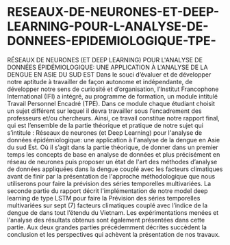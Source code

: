 # RESEAUX-DE-NEURONES-ET-DEEP-LEARNING-POUR-L-ANALYSE-DE-DONNEES-EPIDEMIOLOGIQUE-TPE-
RÉSEAUX DE NEURONES (ET DEEP LEARNING) POUR L'ANALYSE DE DONNÉES ÉPIDÉMIOLOGIQUE: UNE APPLICATION À L'ANALYSE DE LA DENGUE EN ASIE DU SUD EST
Dans le souci d’évaluer et de développer notre aptitude à travailler de façon autonome et indépendante, de développer notre sens de curiosité et d’organisation, l’Institut Francophone International (IFI) a intégré, au programme de formation, un module intitulé Travail Personnel Encadré (TPE). Dans ce module chaque étudiant choisit un sujet différent sur lequel il devra travailler sous l’encadrement des professeurs et/ou chercheurs. Ainsi, ce travail constitue notre rapport final, qui est l’ensemble de la partie théorique et pratique de notre sujet qui s’intitule : Réseaux de neurones (et Deep Learning) pour l'analyse de données épidémiologique: une application à l'analyse de la dengue en Asie du sud Est. Où il s’agit dans la partie théorique, de donner dans un premier temps les concepts de base en analyse de données et plus précisément en réseau de neurones puis proposer un état de l'art des méthodes d’analyse de données appliquées dans la dengue couplé avec les facteurs climatiques avant de finir par la présentation de l'approche méthodologique que nous utiliserons pour faire la prévision des séries temporelles multivariées. La seconde partie du rapport décrit l'implémentation de notre model deep learning de type LSTM pour faire la Prévision des séries temporelles multivariées sur sept (7) facteurs climatiques couplé avec l’indice de la dengue de dans tout l’étendu du Vietnam. Les expérimentations menées et l'analyse des résultats obtenus sont également présentées dans cette partie. Aux deux grandes parties précédemment décrites succèdent la conclusion et les perspectives qui achèvent la présentation de nos travaux.
